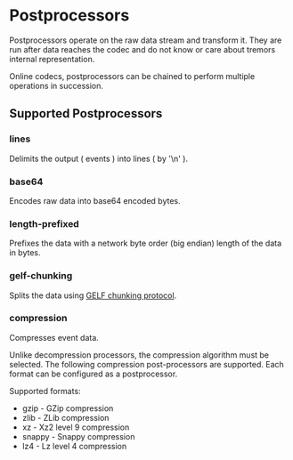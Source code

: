 # Postprocessors

Postprocessors operate on the raw data stream and transform it. They are run after data reaches the codec and do not know or care about tremors internal representation.

Online codecs, postprocessors can be chained to perform multiple operations in succession.

## Supported Postprocessors

### lines

Delimits the output ( events ) into lines ( by '\n' ).

### base64

Encodes raw data into base64 encoded bytes.

### length-prefixed

Prefixes the data with a network byte order (big endian) length of the data in bytes.

### gelf-chunking

Splits the data using [GELF chunking protocol](https://docs.graylog.org/en/3.0/pages/gelf.html#chunking).

### compression

Compresses event data.

Unlike decompression processors, the compression algorithm must be selected. The following compression post-processors are supported. Each format can be configured as a postprocessor.

Supported formats:

- gzip - GZip compression
- zlib - ZLib compression
- xz - Xz2 level 9 compression
- snappy - Snappy compression
- lz4 - Lz level 4 compression
